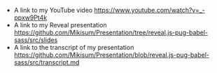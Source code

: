 - A link to my YouTube video https://www.youtube.com/watch?v=_-ppxw9Pt4k
- A link to my Reveal presentation https://github.com/Mikisum/Presentation/tree/reveal.js-pug-babel-sass/src/slides
- A link to the transcript of my presentation https://github.com/Mikisum/Presentation/blob/reveal.js-pug-babel-sass/src/transcript.md
